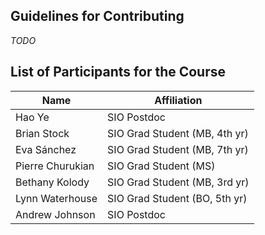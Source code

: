 ## Guidelines for Contributing
*TODO*

## List of Participants for the Course
| Name                  | Affiliation                   |
|-----------------------|-------------------------------|
| Hao Ye                | SIO Postdoc                   |
| Brian Stock           | SIO Grad Student (MB, 4th yr) |
| Eva Sánchez           | SIO Grad Student (MB, 7th yr) |
| Pierre Churukian      | SIO Grad Student (MS)         |
| Bethany Kolody        | SIO Grad Student (MB, 3rd yr) |
| Lynn Waterhouse       | SIO Grad Student (BO, 5th yr) |
| Andrew Johnson        | SIO Postdoc                   |
